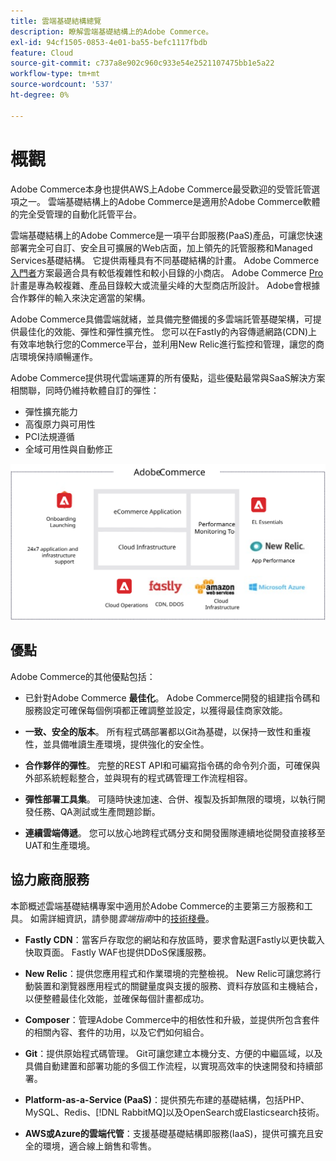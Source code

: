 ```yaml
---
title: 雲端基礎結構總覽
description: 瞭解雲端基礎結構上的Adobe Commerce。
exl-id: 94cf1505-0853-4e01-ba55-befc1117fbdb
feature: Cloud
source-git-commit: c737a8e902c960c933e54e2521107475bb1e5a22
workflow-type: tm+mt
source-wordcount: '537'
ht-degree: 0%

---
```



# 概觀

Adobe Commerce本身也提供AWS上Adobe Commerce最受歡迎的受管託管選項之一。 雲端基礎結構上的Adobe Commerce是適用於Adobe Commerce軟體的完全受管理的自動化託管平台。

雲端基礎結構上的Adobe Commerce是一項平台即服務(PaaS)產品，可讓您快速部署完全可自訂、安全且可擴展的Web店面，加上領先的託管服務和Managed Services基礎結構。 它提供兩種具有不同基礎結構的計畫。 Adobe Commerce [入門者](https://experienceleague.adobe.com/docs/commerce-cloud-service/user-guide/architecture/cloud-architecture.html#starter-projects)方案最適合具有較低複雜性和較小目錄的小商店。 Adobe Commerce [Pro](https://experienceleague.adobe.com/docs/commerce-cloud-service/user-guide/architecture/cloud-architecture.html#pro-projects)計畫是專為較複雜、產品目錄較大或流量尖峰的大型商店所設計。 Adobe會根據合作夥伴的輸入來決定適當的架構。

Adobe Commerce具備雲端就緒，並具備完整備援的多雲端託管基礎架構，可提供最佳化的效能、彈性和彈性擴充性。 您可以在Fastly的內容傳遞網路(CDN)上有效率地執行您的Commerce平台，並利用New Relic進行監控和管理，讓您的商店環境保持順暢運作。

Adobe Commerce提供現代雲端運算的所有優點，這些優點最常與SaaS解決方案相關聯，同時仍維持軟體自訂的彈性：

- 彈性擴充能力
- 高復原力與可用性
- PCI法規遵循
- 全域可用性與自動修正

![在雲端基礎結構上顯示Adobe Commerce架構元素的圖表](../../../assets/playbooks/adobe-commerce-cloud-infrastructure.svg)

## 優點

Adobe Commerce的其他優點包括：

- 已針對Adobe Commerce **最佳化**。 Adobe Commerce開發的組建指令碼和服務設定可確保每個例項都正確調整並設定，以獲得最佳商家效能。

- **一致、安全的版本**。 所有程式碼部署都以Git為基礎，以保持一致性和重複性，並具備唯讀生產環境，提供強化的安全性。

- **合作夥伴的彈性**。 完整的REST API和可編寫指令碼的命令列介面，可確保與外部系統輕鬆整合，並與現有的程式碼管理工作流程相容。

- **彈性部署工具集**。 可隨時快速加速、合併、複製及拆卸無限的環境，以執行開發任務、QA測試或生產問題診斷。

- **連續雲端傳遞**。 您可以放心地跨程式碼分支和開發團隊連續地從開發直接移至UAT和生產環境。

## 協力廠商服務

本節概述雲端基礎結構專案中適用於Adobe Commerce的主要第三方服務和工具。 如需詳細資訊，請參閱&#x200B;_雲端指南_&#x200B;中的[技術棧疊](https://experienceleague.adobe.com/docs/commerce-cloud-service/user-guide/architecture/tech-stack.html)。

- **Fastly CDN**：當客戶存取您的網站和存放區時，要求會點選Fastly以更快載入快取頁面。 Fastly WAF也提供DDoS保護服務。

- **New Relic**：提供您應用程式和作業環境的完整檢視。 New Relic可讓您將行動裝置和瀏覽器應用程式的關鍵量度與支援的服務、資料存放區和主機結合，以便整體最佳化效能，並確保每個計畫都成功。

- **Composer**：管理Adobe Commerce中的相依性和升級，並提供所包含套件的相關內容、套件的功用，以及它們如何組合。

- **Git**：提供原始程式碼管理。 Git可讓您建立本機分支、方便的中繼區域，以及具備自動建置和部署功能的多個工作流程，以實現高效率的快速開發和持續部署。

- **Platform-as-a-Service (PaaS)**：提供預先布建的基礎結構，包括PHP、MySQL、Redis、[!DNL RabbitMQ]以及OpenSearch或Elasticsearch技術。

- **AWS或Azure的雲端代管**：支援基礎基礎結構即服務(IaaS)，提供可擴充且安全的環境，適合線上銷售和零售。
